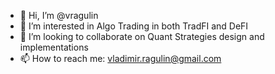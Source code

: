 - 👋 Hi, I’m @vragulin
- 👀 I’m interested in Algo Trading in both TradFI and DeFI
- 💞️ I’m looking to collaborate on Quant Strategies design and implementations
- 📫 How to reach me: vladimir.ragulin@gmail.com

<!---
vragulin/vragulin is a ✨ special ✨ repository because its `README.md` (this file) appears on your GitHub profile.
You can click the Preview link to take a look at your changes.
--->
